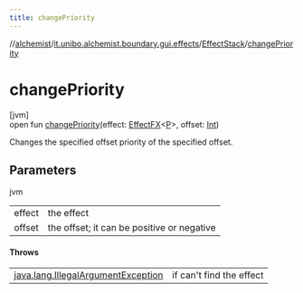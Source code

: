 ```yaml
---
title: changePriority
---
```

//[alchemist](../../../index.html)/[it.unibo.alchemist.boundary.gui.effects](../index.html)/[EffectStack](index.html)/[changePriority](change-priority.html)



# changePriority



[jvm]\
open fun [changePriority](change-priority.html)(effect: [EffectFX](../-effect-f-x/index.html)<[P](../../it.unibo.alchemist.boundary.monitor/-f-x-step-monitor/index.html)>, offset: [Int](https://kotlinlang.org/api/latest/jvm/stdlib/kotlin/-int/index.html))



Changes the specified offset priority of the specified offset.



## Parameters


jvm

| | |
|---|---|
| effect | the effect |
| offset | the offset; it can be positive or negative |



#### Throws


| | |
|---|---|
| [java.lang.IllegalArgumentException](https://docs.oracle.com/javase/8/docs/api/java/lang/IllegalArgumentException.html) | if can't find the effect |



